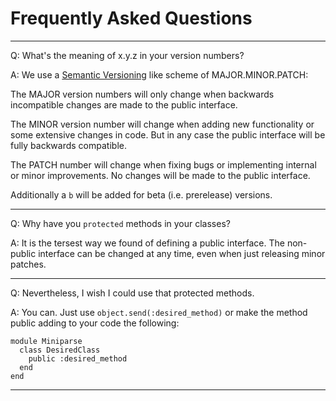 # Frequently Asked Questions

---

Q: What's the meaning of x.y.z in your version numbers?

A: We use a [Semantic Versioning](http://semver.org/) like scheme of MAJOR.MINOR.PATCH:

The MAJOR version numbers will only change when backwards incompatible changes are made to the public interface.

The MINOR version number will change when adding new functionality or some extensive changes in code. But in any case the public interface will be fully backwards compatible.

The PATCH number will change when fixing bugs or implementing internal or minor improvements. No changes will be made to the public interface.

Additionally a `b` will be added for beta (i.e. prerelease) versions.

---

Q: Why have you `protected` methods in your classes?

A: It is the tersest way we found of defining a public interface. The non-public interface can be changed at any time, even when just releasing minor patches.

---

Q: Nevertheless, I wish I could use that protected methods.

A: You can. Just use `object.send(:desired_method)` or make the method public adding to your code the following:

    module Miniparse
      class DesiredClass
        public :desired_method
      end
    end
  
---


